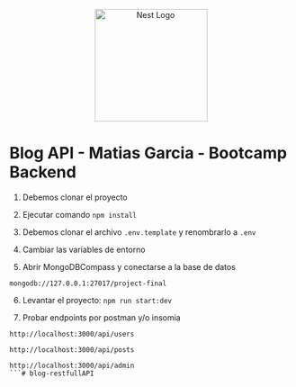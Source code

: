 <p align="center">
  <a href="http://nestjs.com/" target="blank"><img src="https://nestjs.com/img/logo-small.svg" width="200" alt="Nest Logo" /></a>
</p>


# Blog API - Matias Garcia - Bootcamp Backend

1. Debemos clonar el proyecto

2. Ejecutar comando ```npm install```

3. Debemos clonar el archivo ```.env.template``` y renombrarlo a ```.env```

4. Cambiar las variables de entorno

5. Abrir MongoDBCompass y conectarse a la base de datos

```
mongodb://127.0.0.1:27017/project-final

```

6. Levantar el proyecto: ```npm run start:dev```

7. Probar endpoints por postman y/o insomia

```
http://localhost:3000/api/users

http://localhost:3000/api/posts

http://localhost:3000/api/admin
```#   b l o g - r e s t f u l l A P I  
 